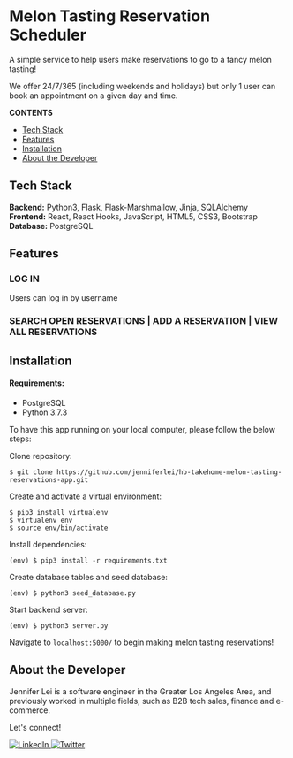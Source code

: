 # Melon Tasting Reservation Scheduler

A simple service to help users make reservations to go to a fancy melon tasting!

We offer 24/7/365 (including weekends and holidays) but only 1 user can book an appointment on a given day and time.

**CONTENTS**

- [Tech Stack](#tech-stack)
- [Features](#features)
- [Installation](#installation)
- [About the Developer](#about-the-developer)

## Tech Stack

**Backend:** Python3, Flask, Flask-Marshmallow, Jinja, SQLAlchemy\
**Frontend:** React, React Hooks, JavaScript, HTML5, CSS3, Bootstrap\
**Database:** PostgreSQL

## Features

### LOG IN

Users can log in by username

### SEARCH OPEN RESERVATIONS | ADD A RESERVATION | VIEW ALL RESERVATIONS

## Installation

#### Requirements:

- PostgreSQL
- Python 3.7.3

To have this app running on your local computer, please follow the below steps:

Clone repository:

```
$ git clone https://github.com/jenniferlei/hb-takehome-melon-tasting-reservations-app.git
```

Create and activate a virtual environment:

```
$ pip3 install virtualenv
$ virtualenv env
$ source env/bin/activate
```

Install dependencies:

```
(env) $ pip3 install -r requirements.txt
```

Create database tables and seed database:

```
(env) $ python3 seed_database.py
```

Start backend server:

```
(env) $ python3 server.py
```

Navigate to `localhost:5000/` to begin making melon tasting reservations!

## About the Developer

Jennifer Lei is a software engineer in the Greater Los Angeles Area, and previously worked in multiple fields, such as B2B tech sales, finance and e-commerce.

Let's connect!

<p><a href="https://www.linkedin.com/in/jenniferlei/">
  <img
    alt="LinkedIn"
    src="https://img.shields.io/badge/linkedin-%230077B5.svg?style=for-the-badge&logo=linkedin&logoColor=white"
  />
</a>
<a href="https://twitter.com/JenniferLei_">
  <img
    alt="Twitter"
    src="https://img.shields.io/badge/twitter-%231DA1F2.svg?&style=for-the-badge&logo=twitter&logoColor=white"
  />
</a></p>
